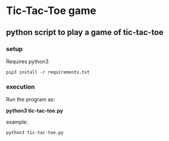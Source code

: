 # Tic-Tac-Toe game

## python script to play a game of tic-tac-toe

### setup
Requires python3 
```
pip3 install -r requirements.txt
```

      
### execution   
Run the program as:   

**python3 tic-tac-toe.py**

example:

```
python3 tic-tac-toe.py
```

